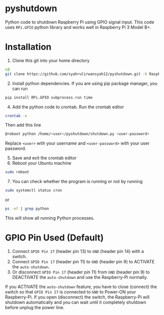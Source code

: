 # pyshutdown
Python code to shutdown Raspberry Pi using GPIO signal input. This code uses `RPi.GPIO` python library and works well in Raspberry Pi 3 Model B+.

# Installation
1. Clone this git into your home directory
```bash
cd
git clone https://github.com/syahrulirwansyah12/pyshutdown.git -b Raspberry-Pi
```
2. Install python dependencies. If you are using pip package manager, you can run
```bash
pip install RPi.GPIO subprocess.run time
```
4. Add the python code to crontab. Run the crontab editor
```bash
crontab -e
```
Then add this line
```bash
@reboot python /home/<user>/pyshutdown/shutdown.py <user-password>
```
Replace `<user>` with your username and `<user-password>` with your user password.

5. Save and exit the crontab editor
6. Reboot your Ubuntu machine
```bash
sudo reboot
```
7. You can check whether the program is running or not by running
```bash
sudo systemctl status cron
```
or
```bash
ps -ef | grep python
```
This will show all running Python processes.

# GPIO Pin Used (Default)
1. Connect `GPIO Pin 27` (header pin 13) to `GND` (header pin 14) with a switch.
2. Connect `GPIO Pin 17` (header pin 11) to `GND` (header pin 9) to ACTIVATE the `auto-shutdown`. 
3. Or disconnect `GPIO Pin 17` (header pin 11) from `GND` (header pin 9) to DEACTIVATE the `auto-shutdown` and use the Raspberry-Pi normally.

If you ACTIVATE the `auto-shutdown` feature, you have to close (connect) the switch so that `GPIO Pin 27` is connected to `GND` to Power-ON your Raspberry-Pi. If you open (disconnect) the switch, the Raspberry-Pi will shutdown automatically and you can wait until it completely shutdown before unplug the power line.
